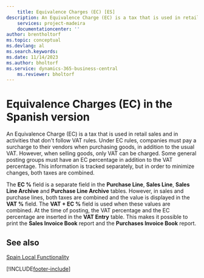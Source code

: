 ```yaml
---
    title: Equivalence Charges (EC) [ES]
description: An Equivalence Charge (EC) is a tax that is used in retail sales and in activities that don't follow VAT rules. 
    services: project-madeira 
    documentationcenter: ''
author: brentholtorf
ms.topic: conceptual
ms.devlang: al
ms.search.keywords:
ms.date: 11/14/2023
ms.author: bholtorf
ms.service: dynamics-365-business-central
    ms.reviewer: bholtorf
---
```

# Equivalence Charges (EC) in the Spanish version
An Equivalence Charge (EC) is a tax that is used in retail sales and in activities that don't follow VAT rules. Under EC rules, companies must pay a surcharge to their vendors when purchasing goods, in addition to the usual VAT. However, when selling goods, only VAT can be charged. Some general posting groups must have an EC percentage in addition to the VAT percentage. This information is tracked separately, but in order to minimize changes, both taxes are combined.  

The **EC %** field is a separate field in the **Purchase Line**, **Sales Line**, **Sales Line Archive** and **Purchase Line Archive** tables. However, in sales and purchase lines, both taxes are combined and the value is displayed in the **VAT %** field. The **VAT + EC %** field is used when these values are combined. At the time of posting, the VAT percentage and the EC percentage are inserted in the **VAT Entry** table. This makes it possible to print the **Sales Invoice Book** report and the **Purchases Invoice Book** report.  

## See also  
[Spain Local Functionality](spain-local-functionality.md)


[!INCLUDE[footer-include](../../includes/footer-banner.md)]